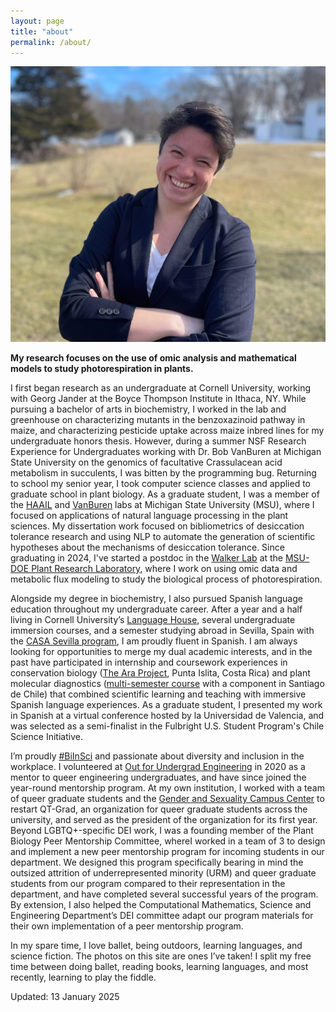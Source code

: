 ```yaml
---
layout: page
title: "about"
permalink: /about/
---
```

![Me smiling in a formal headshot](../images/SLotreck_headshot.jpg)

**My research focuses on the use of omic analysis and mathematical models to study photorespiration in plants.**<br>


I first began research as an undergraduate at Cornell University, working with Georg Jander at the Boyce Thompson Institute in Ithaca, NY. While pursuing a bachelor of arts in biochemistry, I worked in the lab and greenhouse on characterizing mutants in the benzoxazinoid pathway in maize, and characterizing pesticide uptake across maize inbred lines for my undergraduate honors thesis. However, during a summer NSF Research Experience for Undergraduates working with Dr. Bob VanBuren at Michigan State University on the genomics of facultative Crassulacean acid metabolism in succulents, I was bitten by the programming bug. Returning to school my senior year, I took computer science classes and applied to graduate school in plant biology. As a graduate student, I was a member of the [HAAIL](https://labs.ghassemi.xyz/) and [VanBuren](https://www.canr.msu.edu/people/dr_robert_vanburen) labs at Michigan State University (MSU), where I focused on applications of natural language processing in the plant sciences. My dissertation work focused on bibliometrics of desiccation tolerance research and using NLP to automate the generation of scientific hypotheses about the mechanisms of desiccation tolerance. Since graduating in 2024, I've started a postdoc in the [Walker Lab](https://berkleywalker.org/) at the [MSU-DOE Plant Research Laboratory](https://prl.natsci.msu.edu/), where I work on using omic data and metabolic flux modeling to study the biological process of photorespiration. <br>


Alongside my degree in biochemistry, I also pursued Spanish language education throughout my undergraduate career. After a year and a half living in Cornell University’s [Language House](https://cornell.campusgroups.com/culh/home/), several undergraduate immersion courses, and a semester studying abroad in Sevilla, Spain with the [CASA Sevilla program](https://casa.education/sevilla), I am proudly fluent in Spanish. I am always looking for opportunities to merge my dual academic interests, and in the past have participated in internship and coursework experiences in conservation biology ([The Ara Project](https://en.wikipedia.org/wiki/The_Ara_Project), Punta Islita, Costa Rica) and plant molecular diagnostics ([multi-semester course](https://classes.cornell.edu/browse/roster/FA18/class/PLSCI/4300) with a component in Santiago de Chile) that combined scientific learning and teaching with immersive Spanish language experiences. As a graduate student, I presented my work in Spanish at a virtual conference hosted by la Universidad de Valencia, and was selected as a semi-finalist in the Fulbright U.S. Student Program's Chile Science Initiative.  <br>


I’m proudly [#BiInSci](https://twitter.com/hashtag/biinsci?ref_src=twsrc%5Egoogle%7Ctwcamp%5Eserp%7Ctwgr%5Ehashtag) and passionate about diversity and inclusion in the workplace. I volunteered at [Out for Undergrad Engineering](https://www.outforundergrad.org/engineering) in 2020 as a mentor to queer engineering undergraduates, and have since joined the year-round mentorship program. At my own institution, I worked with a team of queer graduate students and the [Gender and Sexuality Campus Center](https://lbgtrc.msu.edu/) to restart QT-Grad, an organization for queer graduate students across the university, and served as the president of the organization for its first year.  Beyond LGBTQ+-specific DEI work, I was a founding member of the Plant Biology Peer Mentorship Committee, whereI worked in a team of 3 to design and implement a new peer mentorship program for incoming students in our department. We designed this program specifically bearing in mind the outsized attrition of underrepresented minority (URM) and queer graduate students from our program compared to their representation in the department, and have completed several successful years of the program. By extension, I also helped the Computational Mathematics, Science and Engineering Department’s DEI committee adapt our program materials for their own implementation of a peer mentorship program. <br>

In my spare time, I love ballet, being outdoors, learning languages, and science fiction. The photos on this site are ones I’ve taken! I split my free time between doing ballet, reading books, learning languages, and most recently, learning to play the fiddle. <br>


Updated: 13 January 2025
